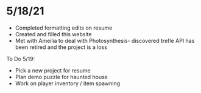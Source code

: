 # 5/18/21

- Completed formatting edits on resume
- Created and filled this website
- Met with Ameilia to deal with Photosynthesis- discovered trefle API has been retired and the project is a loss

To Do 5/19:
- Pick a new project for resume
- Plan demo puzzle for haunted house
- Work on player inventory / item spawning
